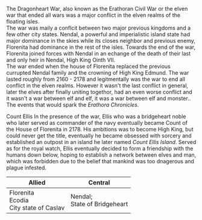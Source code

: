The Dragonheart War, also known as the Erathoran Civil War or the elven war that ended all wars was a major conflict in the elven realms of the floating isles.<br/>The war was maily a conflcit between two major previous kingdoms and a few other city states. Nendal, a powerful and imperialistic island state had major dominance in the skies while its closes neighbor and previous enemy, Florenita had dominance in the rest of the isles. Towards the end of the war, Florenita joined forces with Nendal in an echange of the death of their last and only heir in Nendal, High King Ointh VII.<br/>The war ended when the house of Florenita replaced the previous currupted Nendal family and the crowning of High King Edmund. The war lasted roughly from 2160 - 2178 and legitmentally was the war to end all conflict in the elven realms. However it wasn't the last conflict in general, later the elves after finally uniting togethor, had an even worse conflict and it wasn't a war between elf and elf, it was a war between elf and monster.. The events that would spark the *Erathora Chronicles*. 

Count Ellis
In the presence of the war, Ellis who was a bridgeheart noble who later served as commander of the navy eventually became Count of the House of Florenita in 2178. His ambitions was to become High King, but could never get the title, eventually he became obsessed with sorcery and established an outpost in an island he later named *Count Ellis Island*. Served as for the royal watch, Ellis eventually decided to form a friendship with the humans down below, hoping to establish a network between elves and man, which was forbidden due to the belief that mankind was too dnagerous and plague infested. 

|Allied|Central|
|---|---|
Florenita<br/>Ecodia<br/>City state of Caslav | Nendal;<br/>State of Bridgeheart |
